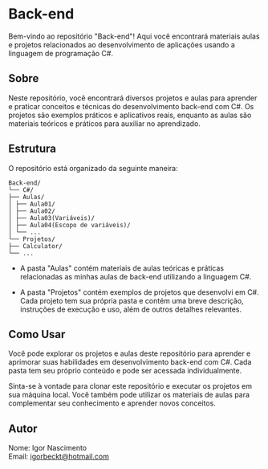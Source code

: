 # Back-end

Bem-vindo ao repositório "Back-end"! Aqui você encontrará materiais aulas e projetos relacionados ao desenvolvimento de aplicações usando a linguagem de programação C#.

## Sobre

Neste repositório, você encontrará diversos projetos e aulas para aprender e praticar conceitos e técnicas do desenvolvimento back-end com C#. Os projetos são exemplos práticos e aplicativos reais, enquanto as aulas são materiais teóricos e práticos para auxiliar no aprendizado.

## Estrutura

O repositório está organizado da seguinte maneira:

```
Back-end/
└── C#/
├── Aulas/
│ ├── Aula01/
│ ├── Aula02/
│ ├── Aula03(Variáveis)/
│ ├── Aula04(Escopo de variáveis)/
│ └── ...
└── Projetos/
├── Calculator/
└── ...
 ```

- A pasta "Aulas" contém materiais de aulas teóricas e práticas relacionadas as minhas aulas de back-end utilizando a linguagem C#. 
  
- A pasta "Projetos" contém exemplos de projetos que desenvolvi em C#. Cada projeto tem sua própria pasta e contém uma breve descrição, instruções de execução e uso, além de outros detalhes relevantes.


## Como Usar

Você pode explorar os projetos e aulas deste repositório para aprender e aprimorar suas habilidades em desenvolvimento back-end com C#. Cada pasta tem seu próprio conteúdo e pode ser acessada individualmente.

Sinta-se à vontade para clonar este repositório e executar os projetos em sua máquina local. Você também pode utilizar os materiais de aulas para complementar seu conhecimento e aprender novos conceitos.

## Autor

Nome: Igor Nascimento                                                                                                                           
Email: igorbeckt@hotmail.com
